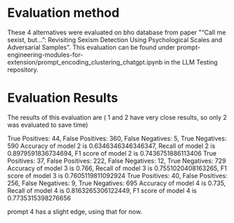 # Evaluation method
These 4 alternatives were evaluated on bho database from paper "“Call me sexist, but...”: Revisiting Sexism Detection Using Psychological Scales and Adversarial Samples". This evaluation can be found under prompt-engineering-modules-for-extension/prompt_encoding_clustering_chatgpt.ipynb in the LLM Testing repository. 

# Evaluation Results
The results of this evaluation are  ( 1 and 2 have very close results, so only 2 was evaluated to save time)


True Positives: 44, False Positives: 360, False Negatives: 5, True Negatives: 590
Accuracy of model 2 is 0.6346346346346347, Recall of model 2 is 0.8979591836734694, F1 score of model 2 is 0.7436751886113406
True Positives: 37, False Positives: 222, False Negatives: 12, True Negatives: 729
Accuracy of model 3 is 0.766, Recall of model 3 is 0.7551020408163265, F1 score of model 3 is 0.7605119811092924
True Positives: 40, False Positives: 256, False Negatives: 9, True Negatives: 695
Accuracy of model 4 is 0.735, Recall of model 4 is 0.8163265306122449, F1 score of model 4 is 0.7735315398276656

prompt 4 has a slight edge, using that for now. 